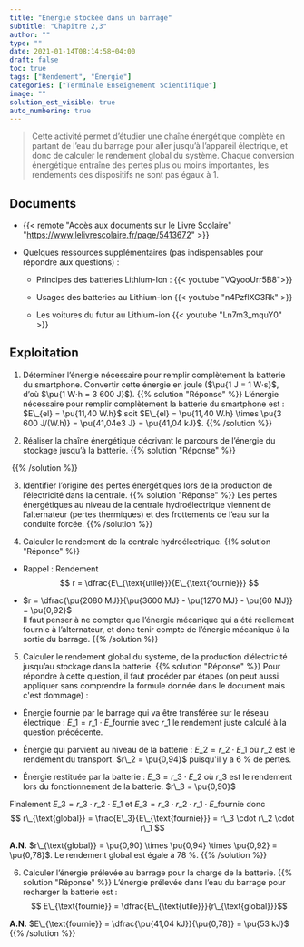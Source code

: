 ```yaml
---
title: "Énergie stockée dans un barrage"
subtitle: "Chapitre 2,3"
author: ""
type: ""
date: 2021-01-14T08:14:58+04:00
draft: false
toc: true
tags: ["Rendement", "Énergie"]
categories: ["Terminale Enseignement Scientifique"]
image: ""
solution_est_visible: true
auto_numbering: true
---
```


> Cette activité permet d’étudier une chaîne énergétique complète en partant de l’eau du barrage pour aller jusqu’à l’appareil électrique, et donc de calculer le rendement global du système. Chaque conversion énergétique entraîne des pertes plus ou moins importantes, les rendements des dispositifs ne sont pas égaux à 1.

## Documents

- {{< remote "Accès aux documents sur le Livre Scolaire" "https://www.lelivrescolaire.fr/page/5413672" >}}

- Quelques ressources supplémentaires (pas indispensables pour répondre aux questions) :
    - Principes des batteries Lithium-Ion :
    {{< youtube "VQyooUrr5B8">}}

    - Usages des batteries au Lithium-Ion
    {{< youtube "n4PzflXG3Rk" >}}

    - Les voitures du futur au Lithium-ion
    {{< youtube "Ln7m3_mquY0" >}}

## Exploitation

1. Déterminer l’énergie nécessaire pour remplir complètement la batterie du smartphone. Convertir cette énergie en joule ($\pu{1 J = 1 W⋅s}$, d’où $\pu{1 W⋅h = 3 600 J}$).
{{% solution "Réponse" %}}
L’énergie nécessaire pour remplir complètement la batterie du smartphone est : $E\_{el} = \pu{11,40 W.h}$ soit $E\_{el} = \pu{11,40 W.h} \times \pu{3 600 J/(W.h)}  = \pu{41,04e3 J} =  \pu{41,04 kJ}$.
{{% /solution %}}

2. Réaliser la chaîne énergétique décrivant le parcours de l’énergie du stockage jusqu’à la batterie.
{{% solution "Réponse" %}}
<img src="/terminales-es/chap-6/chap-6-3/batterie.png" alt="" width="" />
{{% /solution %}}

3. Identifier l’origine des pertes énergétiques lors de la production de l’électricité dans la centrale.
{{% solution "Réponse" %}}
Les pertes énergétiques au niveau de la centrale hydroélectrique viennent de l’alternateur (pertes thermiques) et des frottements de l’eau sur la conduite forcée.
{{% /solution %}}

4. Calculer le rendement de la centrale hydroélectrique.
{{% solution "Réponse" %}}
- Rappel : Rendement 
$$ r = \dfrac{E\_{\text{utile}}}{E\_{\text{fournie}}}  $$

- $r = \dfrac{\pu{2080 MJ}}{\pu{3600 MJ} - \pu{1270 MJ} - \pu{60 MJ}} = \pu{0,92}$\
Il faut penser à ne compter que l’énergie mécanique qui a été réellement fournie à l’alternateur, et donc tenir compte de l’énergie mécanique à la sortie du barrage.
{{% /solution %}}

5. Calculer le rendement global du système, de la production d’électricité jusqu’au stockage dans la batterie.
{{% solution "Réponse" %}}
Pour répondre à cette question, il faut procéder par étapes (on peut aussi appliquer sans comprendre la formule donnée dans le document mais c'est dommage) :

- Énergie fournie par le barrage qui va être transférée sur le réseau électrique : $E\_1 = r\_1 \cdot E\_{\text{fournie}}$ avec $r\_1$ le rendement juste calculé à la question précédente.

- Énergie qui parvient au niveau de la batterie : $E\_2 = r\_2 \cdot E\_1$ où $r\_2$ est le rendement du transport. $r\_2 = \pu{0,94}$ puisqu'il y a 6&nbsp;% de pertes.

- Énergie restituée par la batterie : $E\_3 = r\_3 \cdot E\_2$ où $r\_3$ est le rendement lors du fonctionnement de la batterie. $r\_3 = \pu{0,90}$

Finalement $E\_3 = r\_3 \cdot r\_2 \cdot E\_1$ et $E\_3 = r\_3 \cdot r\_2 \cdot r\_1 \cdot E\_{\text{fournie}}$ donc
$$
    r\_{\text{global}} = \frac{E\_3}{E\_{\text{fournie}}} = r\_3 \cdot r\_2 \cdot r\_1
$$

**A.N.** $r\_{\text{global}} = \pu{0,90} \times \pu{0,94} \times \pu{0,92} =  \pu{0,78}$. Le rendement global est égale à 78&nbsp;%.
{{% /solution %}}

6. Calculer l’énergie prélevée au barrage pour la charge de la batterie.
{{% solution "Réponse" %}}
L’énergie prélevée dans l’eau du barrage pour recharger la batterie est :
$$ E\_{\text{fournie}} = \dfrac{E\_{\text{utile}}}{r\_{\text{global}}}$$

**A.N.** $E\_{\text{fournie}} = \dfrac{\pu{41,04 kJ}}{\pu{0,78}} = \pu{53 kJ}$
{{% /solution %}}
